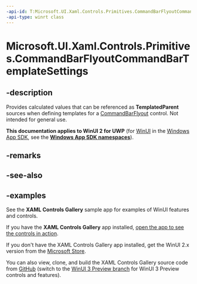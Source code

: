 ```yaml
---
-api-id: T:Microsoft.UI.Xaml.Controls.Primitives.CommandBarFlyoutCommandBarTemplateSettings
-api-type: winrt class
---
```


# Microsoft.UI.Xaml.Controls.Primitives.CommandBarFlyoutCommandBarTemplateSettings

<!-- Class syntax.
public class CommandBarFlyoutCommandBarTemplateSettings : DependencyObject, DependencyObject
-->

## -description

Provides calculated values that can be referenced as **TemplatedParent** sources when defining templates for a [CommandBarFlyout](../microsoft.ui.xaml.controls/commandbarflyout.md) control. Not intended for general use.

**This documentation applies to WinUI 2 for UWP** (for [WinUI](/windows/apps/winui/winui3/) in the [Windows App SDK](/windows/apps/windows-app-sdk/), see the **[Windows App SDK namespaces](/windows/windows-app-sdk/api/winrt/)**).

## -remarks

## -see-also

## -examples

See the **XAML Controls Gallery** sample app for examples of WinUI features and controls.

If you have the **XAML Controls Gallery** app installed, [open the app to see the controls in action](xamlcontrolsgallery:).

If you don't have the XAML Controls Gallery app installed, get the WinUI 2.x version from the [Microsoft Store](https://www.microsoft.com/p/xaml-controls-gallery/9msvh128x2zt).

You can also view, clone, and build the XAML Controls Gallery source code from [GitHub](https://github.com/Microsoft/Xaml-Controls-Gallery) (switch to the [WinUI 3 Preview branch](https://github.com/microsoft/Xaml-Controls-Gallery/tree/winui3preview) for WinUI 3 Preview controls and features).
